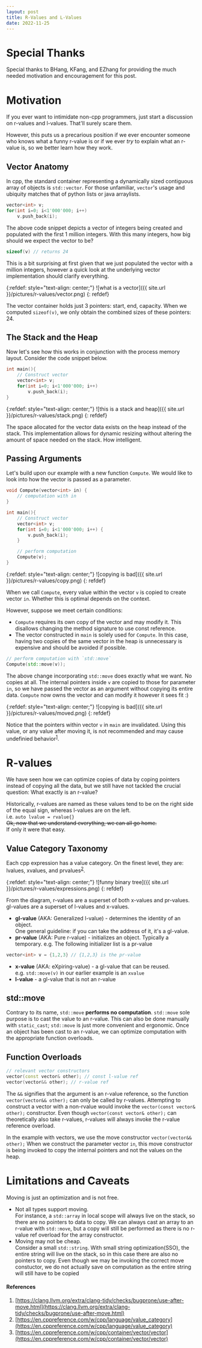 ```yaml
---
layout: post
title: R-Values and L-Values
date: 2022-11-25
---
```


# Special Thanks
Special thanks to BHang, KFang, and EZhang for providing the much needed motivation and 
encouragement for this post. 


# Motivation 
If you ever want to intimidate non-cpp programmers, just start a discussion on
r-values and l-values.  That'll surely scare them. 

However, this puts us a precarious position if we ever encounter someone who knows
what a funny r-value is or if we ever *try* to explain what an r-value is, so
we better learn how they work.

## Vector Anatomy
In cpp, the standard container representing a dynamically sized contiguous array of objects 
is `std::vector`. For those unfamiliar, `vector`'s usage and ubiquity matches that of 
python lists or java arraylists. 

```cpp
vector<int> v;
for(int i=0; i<1'000'000; i++) 
    v.push_back(i);
```
The above code snippet depicts a vector of integers being created and populated with the 
first 1 million integers.
With this many integers, how big should we expect the vector to be?
```cpp
sizeof(v) // returns 24
```
This is a bit surprising at first given that we just populated the vector with a million integers, 
however a quick look at the underlying vector implementation should clarify everything.

{:refdef: style="text-align: center;"}
![what is a vector]({{ site.url }}/pictures/r-values/vector.png)
{: refdef}

The vector container holds just 3 pointers: start, end, capacity.
When we computed `sizeof(v)`, we only obtain the combined sizes of these pointers: 24.

## The Stack and the Heap
Now let's see how this works in conjunction with the process memory layout.
Consider the code snippet below.

```cpp
int main(){
    // Construct vector
    vector<int> v;
    for(int i=0; i<1'000'000; i++) 
        v.push_back(i);
}
```

{:refdef: style="text-align: center;"}
![this is a stack and heap]({{ site.url }}/pictures/r-values/stack.png)
{: refdef}


The space allocated for the vector data exists on the heap instead of the stack.
This implementation allows for dynamic resizing without altering the amount of space
needed on the stack. How intelligent.

## Passing Arguments

Let's build upon our example with a new function `Compute`.
We would like to look into how the vector is passed as a parameter.

```cpp
void Compute(vector<int> in) {
    // computation with in
}

int main(){
    // Construct vector
    vector<int> v;
    for(int i=0; i<1'000'000; i++) {
        v.push_back(i);
    }

    // perform computation
    Compute(v);
}
```

{:refdef: style="text-align: center;"}
![copying is bad]({{ site.url }}/pictures/r-values/copy.png)
{: refdef}

When we call `Compute`, every value within the vector `v` is copied 
to create vector `in`.
Whether this is optimal depends on the context.

However, suppose we meet certain conditions:
- `Compute` requires its own copy of the vector and may modify it.
This disallows changing the method signature to use const reference.
- The vector constructed in `main` is solely used for `Compute`.
In this case, having two copies of the same vector in the heap is unnecessary is expensive and 
should be avoided if possible.

```cpp
// perform computation with `std::move`
Compute(std::move(v));
```
The above change incorporating `std::move` does exactly what we want. No copies at all.
The internal pointers inside `v` are copied to those for parameter `in`, 
so we have passed the vector as an argument without copying its entire data.
`Compute` now owns the vector and can modify it however it sees fit :)

{:refdef: style="text-align: center;"}
![copying is bad]({{ site.url }}/pictures/r-values/moved.png)
{: refdef}

Notice that the pointers within vector `v` in `main` are invalidated.
Using this value, or any value after moving it, 
is not recommended and may cause undefinied behavior<sup>[1](https://clang.llvm.org/extra/clang-tidy/checks/bugprone/use-after-move.html)</sup>.

# R-values
We have seen how we can optimize copies of data by coping pointers instead of copying all the data, but
we still have not tackled the crucial question: What exactly is an r-value?

Historically, r-values are named as these values tend to be on the right side of the equal sign, 
whereas l-values are on the left.  
i.e. `auto lvalue = rvalue{}`  
~~Ok, now that we understand everything, we can all go home.~~  
If only it were that easy.

## Value Category Taxonomy  
Each cpp expression has a value category.
On the finest level, they are: lvalues, xvalues, and prvalues<sup>[2](https://en.cppreference.com/w/cpp/language/value_category)</sup>.

{:refdef: style="text-align: center;"}
![funny binary tree]({{ site.url }}/pictures/r-values/expressions.png)
{: refdef}

From the diagram, r-values are a superset of both x-values and pr-values.  
gl-values are a superset of l-values and x-values.

- **gl-value** (AKA: Generalized l-value) - determines the identity of an object.  
One general guideline: if you can take the address of it, it's a gl-value.
- **pr-value** (AKA: Pure r-value) - initializes an object. Typically a temporary.
e.g. The following initializer list is a pr-value 
```cpp
vector<int> v = {1,2,3} // {1,2,3} is the pr-value
```
- **x-value** (AKA: eXpiring-value) - a gl-value that can be reused.  
e.g. `std::move(v)` in our earlier example is an `xvalue`
- **l-value** - a gl-value that is not an r-value

## std::move
Contrary to its name, `std::move` **performs no computation**.
`std::move` sole purpose is to cast the value to an r-value. 
This can also be done manually with `static_cast`; `std::move` is just more convenient and ergonomic.
Once an object has been cast to an r-value, we can optimize computation with the 
appropriate function overloads.

## Function Overloads
```cpp
// relevant vector constructors
vector(const vector& other); // const l-value ref
vector(vector&& other); // r-value ref
```
The `&&` signifies that the argument is an r-value reference, so the function
`vector(vector&& other);` can only be called by r-values. 
Attempting to construct a vector with a non-rvalue would invoke the 
`vector(const vector& other);` constructor.
Even though `vector(const vector& other);` can theoretically also take r-values, 
r-values will always invoke the r-value reference overload.

In the example with vectors, we use the move constructor `vector(vector&& other);`
When we construct the parameter vector `in`, this move constructor is being invoked to copy the 
internal pointers and not the values on the heap.


# Limitations and Caveats
Moving is just an optimization and is not free.  
- Not all types support moving.  
For instance, a `std::array` in local scope will always live on the stack, 
so there are no pointers to data to copy.
We can always cast an array to an r-value with `std::move`, 
but a copy will still be performed as there is no r-value ref overload for the array constructor.
- Moving may not be cheap.  
Consider a small `std::string`.  With small string optimization(SSO), 
the entire string will live on the stack, so in this case there are also no pointers to copy.
Even though we may be invoking the correct move constuctor, 
we do not actually save on computation as the entire string will still have to be copied


#### References
1. [https://clang.llvm.org/extra/clang-tidy/checks/bugprone/use-after-move.html](https://clang.llvm.org/extra/clang-tidy/checks/bugprone/use-after-move.html)
1. [https://en.cppreference.com/w/cpp/language/value_category](https://en.cppreference.com/w/cpp/language/value_category)
1. [https://en.cppreference.com/w/cpp/container/vector/vector](https://en.cppreference.com/w/cpp/container/vector/vector)
